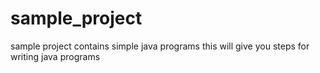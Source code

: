 # sample_project
sample project contains simple java programs
this will give you steps for writing java programs
